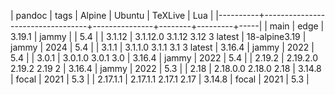 | pandoc   | tags                             | Alpine        | Ubuntu | TeXLive | Lua |
|----------+----------------------------------+---------------+--------+---------+-----|
| main     | edge                             | 3.19.1        | jammy  |         | 5.4 |
| 3.1.12   | 3.1.12.0  3.1.12  3.12  3 latest | 18-alpine3.19 | jammy  |    2024 | 5.4 |
| 3.1.1    | 3.1.1.0  3.1.1  3.1  3 latest    | 3.16.4        | jammy  |    2022 | 5.4 |
| 3.0.1    | 3.0.1.0  3.0.1  3.0              | 3.16.4        | jammy  |    2022 | 5.4 |
| 2.19.2   | 2.19.2.0 2.19.2 2.19 2           | 3.16.4        | jammy  |    2022 | 5.3 |
| 2.18     | 2.18.0.0 2.18.0 2.18             | 3.14.8        | focal  |    2021 | 5.3 |
| 2.17.1.1 | 2.17.1.1 2.17.1 2.17             | 3.14.8        | focal  |    2021 | 5.3 |

